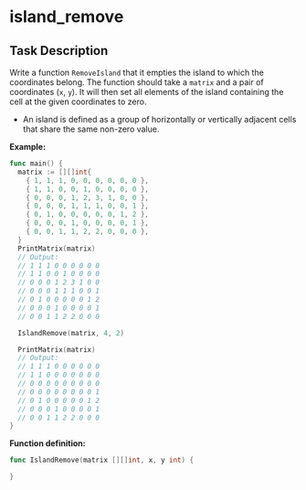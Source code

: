 # island_remove

## Task Description

Write a function `RemoveIsland` that it empties the island to which the coordinates belong. The function should take a `matrix` and a pair of coordinates (`x`, `y`). It will then set all elements of the island containing the cell at the given coordinates to zero.

- An island is defined as a group of horizontally or vertically adjacent cells that share the same non-zero value.

**Example:**

```go
func main() {
  matrix := [][]int{
    { 1, 1, 1, 0, 0, 0, 0, 0, 0 },
    { 1, 1, 0, 0, 1, 0, 0, 0, 0 },
    { 0, 0, 0, 1, 2, 3, 1, 0, 0 },
    { 0, 0, 0, 1, 1, 1, 0, 0, 1 },
    { 0, 1, 0, 0, 0, 0, 0, 1, 2 },
    { 0, 0, 0, 1, 0, 0, 0, 0, 1 },
    { 0, 0, 1, 1, 2, 2, 0, 0, 0 },
  }
  PrintMatrix(matrix)
  // Output:
  // 1 1 1 0 0 0 0 0 0
  // 1 1 0 0 1 0 0 0 0
  // 0 0 0 1 2 3 1 0 0
  // 0 0 0 1 1 1 0 0 1
  // 0 1 0 0 0 0 0 1 2
  // 0 0 0 1 0 0 0 0 1
  // 0 0 1 1 2 2 0 0 0

  IslandRemove(matrix, 4, 2)

  PrintMatrix(matrix)
  // Output:
  // 1 1 1 0 0 0 0 0 0
  // 1 1 0 0 0 0 0 0 0
  // 0 0 0 0 0 0 0 0 0
  // 0 0 0 0 0 0 0 0 1
  // 0 1 0 0 0 0 0 1 2
  // 0 0 0 1 0 0 0 0 1
  // 0 0 1 1 2 2 0 0 0
}
```

**Function definition:**

```go
func IslandRemove(matrix [][]int, x, y int) {

}
```

